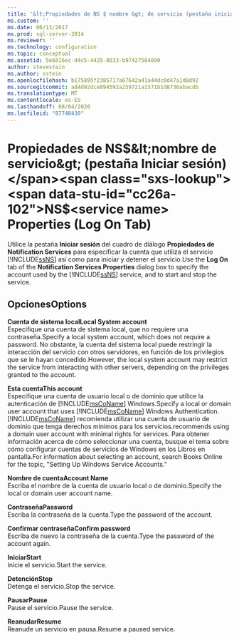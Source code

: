 ```yaml
---
title: '&lt;Propiedades de NS $ nombre &gt; de servicio (pestaña iniciar sesión) | Microsoft Docs'
ms.custom: ''
ms.date: 06/13/2017
ms.prod: sql-server-2014
ms.reviewer: ''
ms.technology: configuration
ms.topic: conceptual
ms.assetid: 5e6816ec-d4c5-4429-8033-b97427584890
author: stevestein
ms.author: sstein
ms.openlocfilehash: b175895f2385717a67642a41a44dc0d47a1d8d92
ms.sourcegitcommit: ad4d92dce894592a259721a1571b1d8736abacdb
ms.translationtype: MT
ms.contentlocale: es-ES
ms.lasthandoff: 08/04/2020
ms.locfileid: "87748438"
---
```

# <a name="nsltservice-namegt-properties-log-on-tab"></a><span data-ttu-id="cc26a-102">Propiedades de NS$&lt;nombre de servicio&gt; (pestaña Iniciar sesión)</span><span class="sxs-lookup"><span data-stu-id="cc26a-102">NS$&lt;service name&gt; Properties (Log On Tab)</span></span>
  <span data-ttu-id="cc26a-103">Utilice la pestaña **Iniciar sesión** del cuadro de diálogo **Propiedades de Notification Services** para especificar la cuenta que utiliza el servicio [!INCLUDE[ssNS](../../includes/ssns-md.md)] así como para iniciar y detener el servicio.</span><span class="sxs-lookup"><span data-stu-id="cc26a-103">Use the **Log On** tab of the **Notification Services Properties** dialog box to specify the account used by the [!INCLUDE[ssNS](../../includes/ssns-md.md)] service, and to start and stop the service.</span></span>  
  
## <a name="options"></a><span data-ttu-id="cc26a-104">Opciones</span><span class="sxs-lookup"><span data-stu-id="cc26a-104">Options</span></span>  
 <span data-ttu-id="cc26a-105">**Cuenta de sistema local**</span><span class="sxs-lookup"><span data-stu-id="cc26a-105">**Local System account**</span></span>  
 <span data-ttu-id="cc26a-106">Especifique una cuenta de sistema local, que no requiere una contraseña.</span><span class="sxs-lookup"><span data-stu-id="cc26a-106">Specify a local system account, which does not require a password.</span></span> <span data-ttu-id="cc26a-107">No obstante, la cuenta del sistema local puede restringir la interacción del servicio con otros servidores, en función de los privilegios que se le hayan concedido.</span><span class="sxs-lookup"><span data-stu-id="cc26a-107">However, the local system account may restrict the service from interacting with other servers, depending on the privileges granted to the account.</span></span>  
  
 <span data-ttu-id="cc26a-108">**Esta cuenta**</span><span class="sxs-lookup"><span data-stu-id="cc26a-108">**This account**</span></span>  
 <span data-ttu-id="cc26a-109">Especifique una cuenta de usuario local o de dominio que utilice la autenticación de [!INCLUDE[msCoName](../../includes/msconame-md.md)] Windows.</span><span class="sxs-lookup"><span data-stu-id="cc26a-109">Specify a local or domain user account that uses [!INCLUDE[msCoName](../../includes/msconame-md.md)] Windows Authentication.</span></span> [!INCLUDE[msCoName](../../includes/msconame-md.md)] <span data-ttu-id="cc26a-110">recomienda utilizar una cuenta de usuario de dominio que tenga derechos mínimos para los servicios.</span><span class="sxs-lookup"><span data-stu-id="cc26a-110">recommends using a domain user account with minimal rights for services.</span></span> <span data-ttu-id="cc26a-111">Para obtener información acerca de cómo seleccionar una cuenta, busque el tema sobre cómo configurar cuentas de servicios de Windows en los Libros en pantalla.</span><span class="sxs-lookup"><span data-stu-id="cc26a-111">For information about selecting an account, search Books Online for the topic, "Setting Up Windows Service Accounts."</span></span>  
  
 <span data-ttu-id="cc26a-112">**Nombre de cuenta**</span><span class="sxs-lookup"><span data-stu-id="cc26a-112">**Account Name**</span></span>  
 <span data-ttu-id="cc26a-113">Escriba el nombre de la cuenta de usuario local o de dominio.</span><span class="sxs-lookup"><span data-stu-id="cc26a-113">Specify the local or domain user account name.</span></span>  
  
 <span data-ttu-id="cc26a-114">**Contraseña**</span><span class="sxs-lookup"><span data-stu-id="cc26a-114">**Password**</span></span>  
 <span data-ttu-id="cc26a-115">Escriba la contraseña de la cuenta.</span><span class="sxs-lookup"><span data-stu-id="cc26a-115">Type the password of the account.</span></span>  
  
 <span data-ttu-id="cc26a-116">**Confirmar contraseña**</span><span class="sxs-lookup"><span data-stu-id="cc26a-116">**Confirm password**</span></span>  
 <span data-ttu-id="cc26a-117">Escriba de nuevo la contraseña de la cuenta.</span><span class="sxs-lookup"><span data-stu-id="cc26a-117">Type the password of the account again.</span></span>  
  
 <span data-ttu-id="cc26a-118">**Iniciar**</span><span class="sxs-lookup"><span data-stu-id="cc26a-118">**Start**</span></span>  
 <span data-ttu-id="cc26a-119">Inicie el servicio.</span><span class="sxs-lookup"><span data-stu-id="cc26a-119">Start the service.</span></span>  
  
 <span data-ttu-id="cc26a-120">**Detención**</span><span class="sxs-lookup"><span data-stu-id="cc26a-120">**Stop**</span></span>  
 <span data-ttu-id="cc26a-121">Detenga el servicio.</span><span class="sxs-lookup"><span data-stu-id="cc26a-121">Stop the service.</span></span>  
  
 <span data-ttu-id="cc26a-122">**Pausar**</span><span class="sxs-lookup"><span data-stu-id="cc26a-122">**Pause**</span></span>  
 <span data-ttu-id="cc26a-123">Pause el servicio.</span><span class="sxs-lookup"><span data-stu-id="cc26a-123">Pause the service.</span></span>  
  
 <span data-ttu-id="cc26a-124">**Reanudar**</span><span class="sxs-lookup"><span data-stu-id="cc26a-124">**Resume**</span></span>  
 <span data-ttu-id="cc26a-125">Reanude un servicio en pausa.</span><span class="sxs-lookup"><span data-stu-id="cc26a-125">Resume a paused service.</span></span>  
  
  
